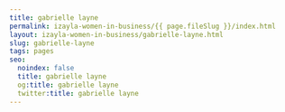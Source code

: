 ```yaml
---
title: gabrielle layne
permalink: izayla-women-in-business/{{ page.fileSlug }}/index.html
layout: izayla-women-in-business/gabrielle-layne.html
slug: gabrielle-layne
tags: pages
seo:
  noindex: false
  title: gabrielle layne
  og:title: gabrielle layne
  twitter:title: gabrielle layne
---
```




